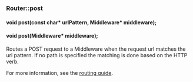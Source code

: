<h3 id='router-post'>Router::post</h3>
<h4 class='variant'>void post(const char* urlPattern, Middleware* middleware);</h4>
<h4 class='variant'>void post(Middleware* middleware);</h4>

Routes a POST request to a Middleware when the request url matches the url pattern. If no path is specified the matching is done based on the HTTP verb.

For more information, see the [routing guide](/guide/routing.html).
